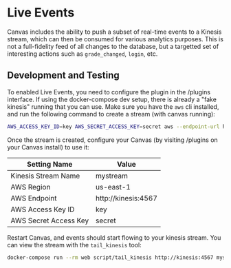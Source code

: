 # Live Events

Canvas includes the ability to push a subset of real-time events to a
Kinesis stream, which can then be consumed for various analytics
purposes. This is not a full-fidelity feed of all changes to the
database, but a targetted set of interesting actions such as
`grade_changed`, `login`, etc.

## Development and Testing

To enabled Live Events, you need to configure the plugin in the /plugins
interface. If using the docker-compose dev setup, there is already a
"fake kinesis" running that you can use. Make sure you have the `aws`
cli installed, and run the following command to create a stream (with
canvas running):

```bash
AWS_ACCESS_KEY_ID=key AWS_SECRET_ACCESS_KEY=secret aws --endpoint-url http://kinesis.docker/ kinesis create-stream --stream-name=mystream --shard-count=1 --region=us-east-1
```

Once the stream is created, configure your Canvas (by visiting /plugins on your Canvas install) to use
it:

| Setting Name          | Value               |
| --------------------- | ------------------- |
| Kinesis Stream Name   | mystream            |
| AWS Region            | us-east-1           |
| AWS Endpoint          | http://kinesis:4567 |
| AWS Access Key ID     | key                 |
| AWS Secret Access Key | secret              |

Restart Canvas, and events should start flowing to your kinesis stream.
You can view the stream with the `tail_kinesis` tool:

```bash
docker-compose run --rm web script/tail_kinesis http://kinesis:4567 mystream
```

